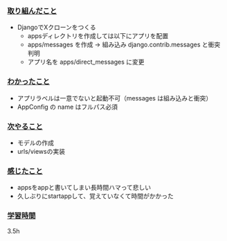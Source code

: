 ### <u>取り組んだこと</u>
- DjangoでXクローンをつくる
    -  appsディレクトリを作成しては以下にアプリを配置
    - apps/messages を作成 → 組み込み django.contrib.messages と衝突判明
    - アプリ名を apps/direct_messages に変更

### <u>わかったこと</u>
- アプリラベルは一意でないと起動不可（messages は組み込みと衝突）
- AppConfig の name はフルパス必須

### <u>次やること</u>
- モデルの作成
- urls/viewsの実装

### <u>感じたこと</u>
- appsをappと書いてしまい長時間ハマって悲しい
- 久しぶりにstartappして、覚えていなくて時間がかかった

### <u>学習時間</u>
3.5h